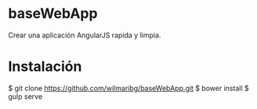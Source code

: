 # baseWebApp

Crear una aplicación AngularJS rapida y limpia.

# Instalación 
 $ git clone https://github.com/wilmaribg/baseWebApp.git
 $ bower install
 $ gulp serve
